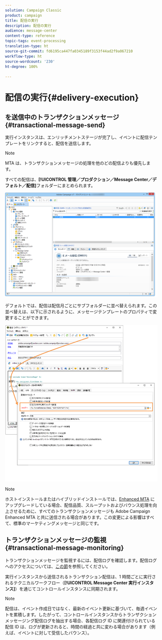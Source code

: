 ```yaml
---
solution: Campaign Classic
product: campaign
title: 配信の実行
description: 配信の実行
audience: message-center
content-type: reference
topic-tags: event-processing
translation-type: ht
source-git-commit: fd6195ca447fa0345189f3153f44ad2f9a067210
workflow-type: ht
source-wordcount: '230'
ht-degree: 100%

---
```



# 配信の実行{#delivery-execution}

## を送信中のトランザクションメッセージ {#transactional-message-send}

実行インスタンスは、エンリッチメントステージが完了し、イベントに配信テンプレートをリンクすると、配信を送信します。

>[!NOTE]
>
>MTA は、トランザクションメッセージの処理を他のどの配信よりも優先します。

すべての配信は、**[!UICONTROL 管理／プロダクション／Message Center／デフォルト／配信]**&#x200B;フォルダーにまとめられます。

![](assets/messagecenter_deliveries_execinstances_001.png)

デフォルトでは、配信は配信月ごとにサブフォルダーに並べ替えられます。この並べ替えは、以下に示されるように、メッセージテンプレートのプロパティで変更することができます。

![](assets/messagecenter_deliveries_properties_001.png)

>[!NOTE]
>
>ホストインストールまたはハイブリッドインストールでは、[Enhanced MTA](../../delivery/using/sending-with-enhanced-mta.md) にアップグレードしている場合、配信品質、スループットおよびバウンス処理を向上させるために、すべてのトランザクションメッセージも Adobe Campaign Enhanced MTA と共に送信される場合があります。この変更による影響はすべて、標準のマーケティングメッセージと同じです。

## トランザクションメッセージの監視 {#transactional-message-monitoring}

トランザクションメッセージを監視するには、配信ログを確認します。配信ログへのアクセスについては、[この節](../../delivery/using/delivery-dashboard.md#delivery-logs-and-history)を参照してください。

実行インスタンスから送信されるトランザクション配信は、1 時間ごとに実行されるテクニカルワークフロー（**[!UICONTROL Message Center 実行インスタンス]**）を通じてコントロールインスタンスに同期されます。

>[!NOTE]
>
>配信は、イベント作成日ではなく、最新のイベント更新に基づいて、毎週イベントを累積します。したがって、コントロールインスタンスからトランザクションメッセージング配信ログを抽出する場合、各配信ログ ID に関連付けられている配信 ID は、ログが更新されると、時間の経過と共に変わる場合があります（例えば、イベントに対して受信したバウンス）。

<!--The transactional deliveries sent from the execution instance are synchronized back to the control instance as follows.

Let's take a [delivery template](../../message-center/using/introduction.md) labelled *Template_1*.

1. An event corresponding to *Template_1* is received on the execution instance.
1. The **Processing real time events** (rtEventsProcessing) workflow processes the event and searches for an existing delivery for the current month.

    >[!NOTE]
    >
    >If not found, a new delivery is created and the event is assigned to the new delivery.

1. The transactional email is sent and the delivery status changes to **[!UICONTROL Sent]**.
1. The **Message Center execution instance** (mcSync_mcExec) workflow retrieves the delivery logs from the execution instance and updates the delivery logs on the control instance.
1. The control instance searches for an existing delivery for week 40 (2020-09-28_Template_1).

    >[!NOTE]
    >
    >If not found, a new delivery is created.

1. The week after, an inbound bounce is received for the event.
1. The status of the event changes to **[!UICONTROL Delivery failed]**.
1. The **Message Center execution instance** (mcSync_mcExec) workflow retrieves the delivery logs from the execution instance and searches for a delivery for week 41 (2020-10-05_Template_1) to update the delivery logs. The delivery logs are then linked to a new delivery for the current week.

To summarize, the deliveries weekly accumulate the events based on the latest event update, and not on the event creation date.

Therefore, when extracting transactional messaging delivery logs from the control instance, the delivery ID associated with each delivery log ID changes every week.-->